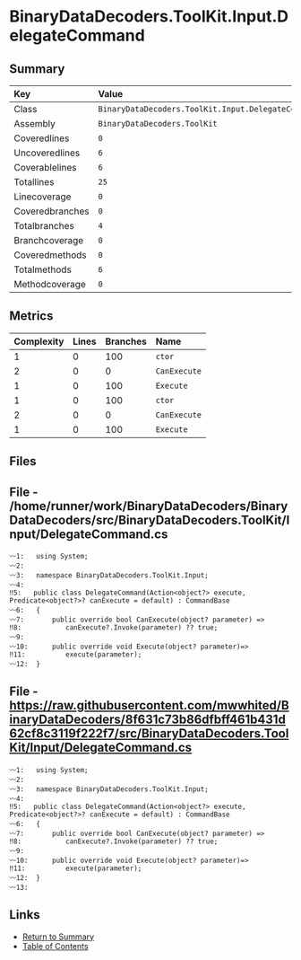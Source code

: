 ﻿# BinaryDataDecoders.ToolKit.Input.DelegateCommand

## Summary

| Key             | Value                                              |
| :-------------- | :------------------------------------------------- |
| Class           | `BinaryDataDecoders.ToolKit.Input.DelegateCommand` |
| Assembly        | `BinaryDataDecoders.ToolKit`                       |
| Coveredlines    | `0`                                                |
| Uncoveredlines  | `6`                                                |
| Coverablelines  | `6`                                                |
| Totallines      | `25`                                               |
| Linecoverage    | `0`                                                |
| Coveredbranches | `0`                                                |
| Totalbranches   | `4`                                                |
| Branchcoverage  | `0`                                                |
| Coveredmethods  | `0`                                                |
| Totalmethods    | `6`                                                |
| Methodcoverage  | `0`                                                |

## Metrics

| Complexity | Lines | Branches | Name         |
| :--------- | :---- | :------- | :----------- |
| 1          | 0     | 100      | `ctor`       |
| 2          | 0     | 0        | `CanExecute` |
| 1          | 0     | 100      | `Execute`    |
| 1          | 0     | 100      | `ctor`       |
| 2          | 0     | 0        | `CanExecute` |
| 1          | 0     | 100      | `Execute`    |

## Files

## File - /home/runner/work/BinaryDataDecoders/BinaryDataDecoders/src/BinaryDataDecoders.ToolKit/Input/DelegateCommand.cs

```CSharp
〰1:   using System;
〰2:   
〰3:   namespace BinaryDataDecoders.ToolKit.Input;
〰4:   
‼5:   public class DelegateCommand(Action<object?> execute, Predicate<object?>? canExecute = default) : CommandBase
〰6:   {
〰7:       public override bool CanExecute(object? parameter) =>
‼8:           canExecute?.Invoke(parameter) ?? true;
〰9:   
〰10:      public override void Execute(object? parameter)=>
‼11:          execute(parameter);
〰12:  }
```

## File - https://raw.githubusercontent.com/mwwhited/BinaryDataDecoders/8f631c73b86dfbff461b431d62cf8c3119f222f7/src/BinaryDataDecoders.ToolKit/Input/DelegateCommand.cs

```CSharp
〰1:   using System;
〰2:   
〰3:   namespace BinaryDataDecoders.ToolKit.Input;
〰4:   
‼5:   public class DelegateCommand(Action<object?> execute, Predicate<object?>? canExecute = default) : CommandBase
〰6:   {
〰7:       public override bool CanExecute(object? parameter) =>
‼8:           canExecute?.Invoke(parameter) ?? true;
〰9:   
〰10:      public override void Execute(object? parameter)=>
‼11:          execute(parameter);
〰12:  }
〰13:  
```

## Links

* [Return to Summary](Summary.md)
* [Table of Contents](../TOC.md)

